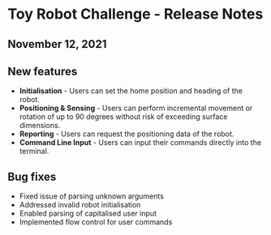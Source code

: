 # Toy Robot Challenge - Release Notes
## November 12, 2021

## New features
* **Initialisation** - Users can set the home position and heading of the robot.
* **Positioning & Sensing** - Users can perform incremental movement or rotation of up to 90 degrees without risk of exceeding surface dimensions.
* **Reporting** - Users can request the positioning data of the robot.
* **Command Line Input** - Users can input their commands directly into the terminal.

## Bug fixes
* Fixed issue of parsing unknown arguments
* Addressed invalid robot initialisation
* Enabled parsing of capitalised user input
* Implemented flow control for user commands
